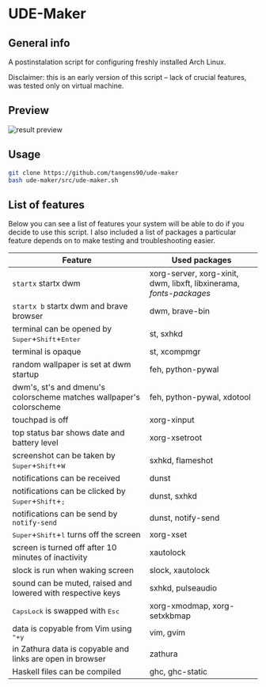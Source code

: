 # UDE-Maker
## General info
A postinstalation script for configuring freshly installed Arch Linux.

Disclaimer: this is an early version of this script – lack of crucial features, was tested only on virtual machine.

## Preview
![result preview](https://i.imgur.com/y7es3wF.jpg)

## Usage
```bash
git clone https://github.com/tangens90/ude-maker
bash ude-maker/src/ude-maker.sh
```

## List of features
Below you can see a list of features your system will be able to do if you decide to use this script. I also included a list of packages a particular feature depends on to make testing and troubleshooting easier.

| Feature | Used packages |
| --- | ----------- |
| ```startx``` startx dwm | xorg-server, xorg-xinit, dwm, libxft, libxinerama, *fonts-packages* |
| ```startx b``` startx dwm and brave browser | dwm, brave-bin |
| terminal can be opened by <kbd>Super</kbd>+<kbd>Shift</kbd>+<kbd>Enter</kbd> | st, sxhkd |
| terminal is opaque | st, xcompmgr |
| random wallpaper is set at dwm startup | feh, python-pywal |
| dwm's, st's and dmenu's colorscheme matches wallpaper's colorscheme | feh, python-pywal, xdotool |
| touchpad is off | xorg-xinput |
| top status bar shows date and battery level | xorg-xsetroot |
| screenshot can be taken by <kbd>Super</kbd>+<kbd>Shift</kbd>+<kbd>W</kbd> | sxhkd, flameshot |
| notifications can be received | dunst |
| notifications can be clicked by <kbd>Super</kbd>+<kbd>Shift</kbd>+<kbd>;</kbd> | dunst, sxhkd |
| notifications can be send by ```notify-send``` | dunst, notify-send |
| <kbd>Super</kbd>+<kbd>Shift</kbd>+<kbd>l</kbd> turns off the screen | xorg-xset |
| screen is turned off after 10 minutes of inactivity | xautolock |
| slock is run when waking screen | slock, xautolock |
| sound can be muted, raised and lowered with respective keys | sxhkd, pulseaudio |
| <kbd>CapsLock</kbd> is swapped with <kbd>Esc</kbd> | xorg-xmodmap, xorg-setxkbmap |
| data is copyable from Vim using <kbd>"</kbd><kbd>+</kbd><kbd>y</kbd> | vim, gvim |
| in Zathura data is copyable and links are open in browser | zathura |
| Haskell files can be compiled | ghc, ghc-static |
